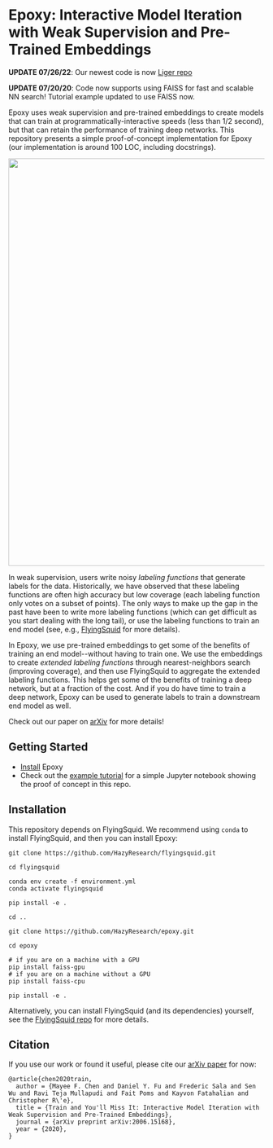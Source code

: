 # Epoxy: Interactive Model Iteration with Weak Supervision and Pre-Trained Embeddings

**UPDATE 07/26/22**: Our newest code is now [Liger repo](https://github.com/HazyResearch/liger)

**UPDATE 07/20/20**: Code now supports using FAISS for fast and scalable NN
search! Tutorial example updated to use FAISS now.

Epoxy uses weak supervision and pre-trained embeddings to create models that
can train at programmatically-interactive speeds (less than 1/2 second), but
that can retain the performance of training deep networks.
This repository presents a simple proof-of-concept implementation for Epoxy
(our implementation is around 100 LOC, including docstrings).

<div>
  <img src="figs/figure_1_png.png" width="800">
</div>

In weak supervision, users write noisy _labeling functions_ that generate labels
for the data.
Historically, we have observed that these labeling functions are often
high accuracy but low coverage (each labeling function only votes on a subset of
points).
The only ways to make up the gap in the past have been to write more labeling
functions (which can get difficult as you start dealing with the long tail),
or use the labeling functions to train an end model (see, e.g.,
[FlyingSquid](https://github.com/HazyResearch/flyingsquid) for more details).

In Epoxy, we use pre-trained embeddings to get some of the benefits of training
an end model--without having to train one.
We use the embeddings to create _extended labeling functions_ through
nearest-neighbors search (improving coverage), and then use FlyingSquid to
aggregate the extended labeling functions.
This helps get some of the benefits of training a deep network, but at a
fraction of the cost.
And if you do have time to train a deep network, Epoxy can be used to generate
labels to train a downstream end model as well.

Check out our paper on [arXiv](https://arxiv.org/abs/2006.15168) for more details!

## Getting Started
* [Install](#installation) Epoxy
* Check out the [example tutorial](examples/example_tutorial.ipynb) for a simple
Jupyter notebook showing the proof of concept in this repo.

## Installation

This repository depends on FlyingSquid.
We recommend using `conda` to install FlyingSquid, and then you can install
Epoxy:

```
git clone https://github.com/HazyResearch/flyingsquid.git

cd flyingsquid

conda env create -f environment.yml
conda activate flyingsquid

pip install -e .

cd ..

git clone https://github.com/HazyResearch/epoxy.git

cd epoxy

# if you are on a machine with a GPU
pip install faiss-gpu
# if you are on a machine without a GPU
pip install faiss-cpu

pip install -e .
```

Alternatively, you can install FlyingSquid (and its dependencies) yourself,
see the [FlyingSquid repo](https://github.com/HazyResearch/flyingsquid)
for more details.


## Citation

If you use our work or found it useful, please cite our [arXiv paper](https://arxiv.org/abs/2006.15168) for now:
```
@article{chen2020train,
  author = {Mayee F. Chen and Daniel Y. Fu and Frederic Sala and Sen Wu and Ravi Teja Mullapudi and Fait Poms and Kayvon Fatahalian and Christopher R\'e},
  title = {Train and You'll Miss It: Interactive Model Iteration with Weak Supervision and Pre-Trained Embeddings},
  journal = {arXiv preprint arXiv:2006.15168},
  year = {2020},
}
```

